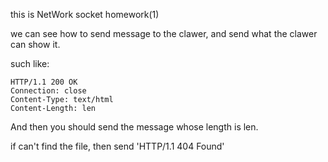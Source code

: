 this is NetWork socket homework(1)

we can see how to send message to the clawer, and send what the clawer can show it.

such like:

```
HTTP/1.1 200 OK
Connection: close
Content-Type: text/html
Content-Length: len
```

And then you should send the message whose length is len.


if can't find the file, then send 'HTTP/1.1 404 Found'



